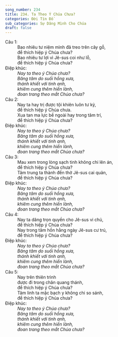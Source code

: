 ```yaml
---
song_number: 234
title: 234. Ta Theo Ý Chúa Chưa?
categories: Đời Tín Đồ
sub_categories: Sự Dâng Mình Cho Chúa
draft: false
---
```

<dl><dt>Câu 1:</dt><dd data-verse="1">Bao nhiêu tư niệm mình đã treo trên cây gỗ, <br/>để thích hiệp ý Chúa chưa? <br/>Bao nhiêu tư lợi vì Jê-sus coi như lỗ, <br/>để thích hiệp ý Chúa chưa? </dd><dt>Điệp khúc:</dt><dd data-chorus="1"><em>Nay ta theo ý Chúa chưa? <br/>Băng tâm do suối hồng xưa, <br/>thánh khiết với tinh anh, <br/>khiêm cung thêm hiền lành, <br/>đoan trang theo mắt Chúa chưa? </em></dd><dt>Câu 2:</dt><dd data-verse="2">Nay ta hay trị được tội khiên luôn tư kỷ, <br/>để thích hiệp ý Chúa chưa. <br/>Xua tan ma lực bề ngoài hay trong tâm trí, <br/>để thích hiệp ý Chúa chưa? </dd><dt>Điệp khúc:</dt><dd data-chorus="1"><em>Nay ta theo ý Chúa chưa? <br/>Băng tâm do suối hồng xưa, <br/>thánh khiết với tinh anh, <br/>khiêm cung thêm hiền lành, <br/>đoan trang theo mắt Chúa chưa? </em></dd><dt>Câu 3:</dt><dd data-verse="3">Mau xem trong lòng sạch tinh không chi lên án, <br/>để thích hiệp ý Chúa chưa? <br/>Tâm trung ta thành đền thờ Jê-sus cai quản, <br/>để thích hiệp ý Chúa chưa? </dd><dt>Điệp khúc:</dt><dd data-chorus="1"><em>Nay ta theo ý Chúa chưa? <br/>Băng tâm do suối hồng xưa, <br/>thánh khiết với tinh anh, <br/>khiêm cung thêm hiền lành, <br/>đoan trang theo mắt Chúa chưa? </em></dd><dt>Câu 4:</dt><dd data-verse="3">Nay ta dâng trọn quyền cho Jê-sus vi chủ, <br/>để thích hiệp ý Chúa chưa? <br/>Nay trong tâm hồn hằng ngày Jê-sus cư trú, <br/>để thích hiệp ý Chúa chưa? </dd><dt>Điệp khúc:</dt><dd data-chorus="1"><em>Nay ta theo ý Chúa chưa? <br/>Băng tâm do suối hồng xưa, <br/>thánh khiết với tinh anh, <br/>khiêm cung thêm hiền lành, <br/>đoan trang theo mắt Chúa chưa? </em></dd><dt>Câu 5:</dt><dd data-verse="3">Nay trên thiên trình <br/>được đi trong chân quang thánh, <br/>để thích hiệp ý Chúa chưa? <br/>Tâm linh ta mặc bạch y không chi so sánh, <br/>để thích hiệp ý Chúa chưa? </dd><dt>Điệp khúc:</dt><dd data-chorus="1"><em>Nay ta theo ý Chúa chưa? <br/>Băng tâm do suối hồng xưa, <br/>thánh khiết với tinh anh, <br/>khiêm cung thêm hiền lành, <br/>đoan trang theo mắt Chúa chưa? </em></dd></dl>